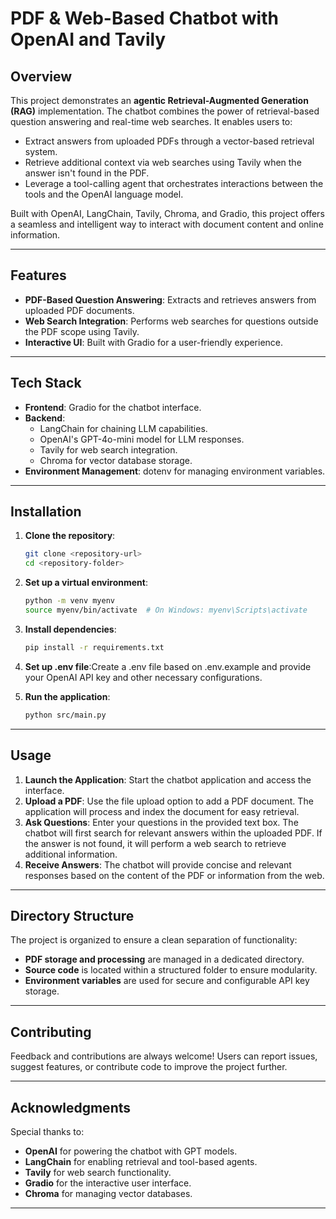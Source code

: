 # PDF & Web-Based Chatbot with OpenAI and Tavily

## Overview
This project demonstrates an **agentic Retrieval-Augmented Generation (RAG)** implementation. The chatbot combines the power of retrieval-based question answering and real-time web searches. It enables users to:

- Extract answers from uploaded PDFs through a vector-based retrieval system.
- Retrieve additional context via web searches using Tavily when the answer isn't found in the PDF.
- Leverage a tool-calling agent that orchestrates interactions between the tools and the OpenAI language model.

Built with OpenAI, LangChain, Tavily, Chroma, and Gradio, this project offers a seamless and intelligent way to interact with document content and online information.


---

## Features
- **PDF-Based Question Answering**: Extracts and retrieves answers from uploaded PDF documents.
- **Web Search Integration**: Performs web searches for questions outside the PDF scope using Tavily.
- **Interactive UI**: Built with Gradio for a user-friendly experience.

---

## Tech Stack
- **Frontend**: Gradio for the chatbot interface.
- **Backend**:
  - LangChain for chaining LLM capabilities.
  - OpenAI's GPT-4o-mini model for LLM responses.
  - Tavily for web search integration.
  - Chroma for vector database storage.
- **Environment Management**: dotenv for managing environment variables.

---

## Installation

1. **Clone the repository**:
   ```bash
   git clone <repository-url>
   cd <repository-folder>
   ```
   
  2. **Set up a virtual environment**:
     ```bash
     python -m venv myenv
     source myenv/bin/activate  # On Windows: myenv\Scripts\activate
     ```
     
  3. **Install dependencies**:
     ```bash
     pip install -r requirements.txt
     ```
     
  4. **Set up .env file**:Create a .env file based on .env.example and provide your OpenAI API key and other necessary configurations.
 
  5. **Run the application**:
     ```bash
     python src/main.py
     ```
     

---

## Usage
1. **Launch the Application**: Start the chatbot application and access the interface.
2. **Upload a PDF**: Use the file upload option to add a PDF document. The application will process and index the document for easy retrieval.
3. **Ask Questions**: Enter your questions in the provided text box. The chatbot will first search for relevant answers within the uploaded PDF. If the answer is not found, it will perform a web search to retrieve additional information.
4. **Receive Answers**: The chatbot will provide concise and relevant responses based on the content of the PDF or information from the web.

---

## Directory Structure
The project is organized to ensure a clean separation of functionality:
- **PDF storage and processing** are managed in a dedicated directory.
- **Source code** is located within a structured folder to ensure modularity.
- **Environment variables** are used for secure and configurable API key storage.

---

## Contributing
Feedback and contributions are always welcome! Users can report issues, suggest features, or contribute code to improve the project further.

---

## Acknowledgments
Special thanks to:
- **OpenAI** for powering the chatbot with GPT models.
- **LangChain** for enabling retrieval and tool-based agents.
- **Tavily** for web search functionality.
- **Gradio** for the interactive user interface.
- **Chroma** for managing vector databases.

---


  